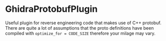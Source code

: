 # GhidraProtobufPlugin

Useful plugin for reverse engineering code that makes use of C++ protobuf. There are quite a lot of assumptions that
the proto definitions have been compiled with `optimize_for = CODE_SIZE` therefore your milage may vary.